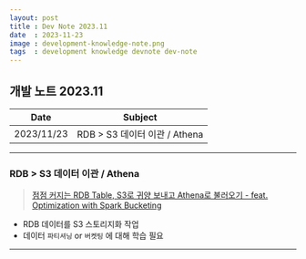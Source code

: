 ```yaml
---
layout: post
title : Dev Note 2023.11
date  : 2023-11-23
image : development-knowledge-note.png
tags  : development knowledge devnote dev-note
---
```


## 개발 노트 2023.11

| Date | Subject |
| :---: | --- |
| 2023/11/23 | RDB > S3 데이터 이관 / Athena |

---

### RDB > S3 데이터 이관 / Athena

> [점점 커지는 RDB Table, S3로 귀양 보내고 Athena로 불러오기 - feat. Optimization with Spark Bucketing](https://blog.banksalad.com/tech/data-optimization-with-bucketing/)

- RDB 데이터를 S3 스토리지화 작업
- 데이터 `파티셔닝` or `버켓팅` 에 대해 학습 필요

---
